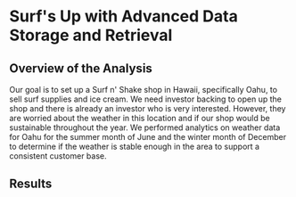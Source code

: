 # Surf's Up with Advanced Data Storage and Retrieval 

## Overview of the Analysis
Our goal is to set up a Surf n' Shake shop in Hawaii, specifically Oahu, to sell surf supplies and ice cream. We need investor backing to open up the shop and there is already an investor who is very interested. However, they are worried about the weather in this location and if our shop would be sustainable throughout the year. We performed analytics on weather data for Oahu for the summer month of June and the winter month of December to determine if the weather is stable enough in the area to support a consistent customer base. 

## Results
